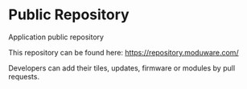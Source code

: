 # Public Repository
Application public repository

This repository can be found here:
https://repository.moduware.com/

Developers can add their tiles, updates, firmware or modules by
pull requests.
